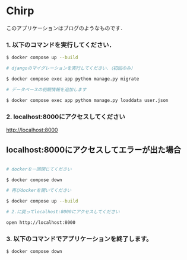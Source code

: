 # Chirp

このアプリケーションはブログのようなものです．


### 1. 以下のコマンドを実行してください．

```bash
$ docker compose up --build

# djangoのマイグレーションを実行してください．（初回のみ）

$ docker compose exec app python manage.py migrate

# データベースの初期情報を追加します

$ docker compose exec app python manage.py loaddata user.json

```

### 2. localhost:8000にアクセスしてください

[http://localhost:8000](http://localhost:8000)



## localhost:8000にアクセスしてエラーが出た場合
```bash

# dockerを一回閉じてください

$ docker compose down

# 再びdockerを開いてください

$ docker compose up --build

# 2.に戻ってlocalhost:8000にアクセスしてください

open http://localhost:8000

```


### 3. 以下のコマンドでアプリケーションを終了します。

```bash
$ docker compose down
```
